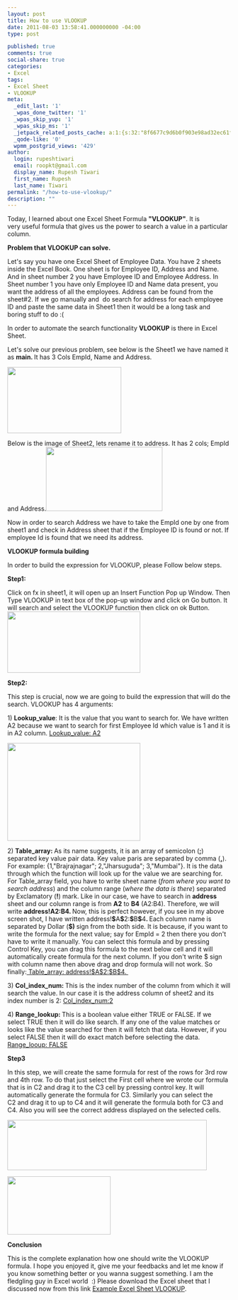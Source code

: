 ```yaml
---
layout: post
title: How to use VLOOKUP
date: 2011-08-03 13:58:41.000000000 -04:00
type: post

published: true
comments: true
social-share: true
categories:
- Excel
tags:
- Excel Sheet
- VLOOKUP
meta:
  _edit_last: '1'
  _wpas_done_twitter: '1'
  _wpas_skip_yup: '1'
  _wpas_skip_ms: '1'
  _jetpack_related_posts_cache: a:1:{s:32:"8f6677c9d6b0f903e98ad32ec61f8deb";a:2:{s:7:"expires";i:1610275406;s:7:"payload";a:3:{i:0;a:1:{s:2:"id";i:311;}i:1;a:1:{s:2:"id";i:361;}i:2;a:1:{s:2:"id";i:118;}}}}
  _qode-like: '0'
  wpmm_postgrid_views: '429'
author:
  login: rupeshtiwari
  email: roopkt@gmail.com
  display_name: Rupesh Tiwari
  first_name: Rupesh
  last_name: Tiwari
permalink: "/how-to-use-vlookup/"
description: ""
---
```

<p>
				Today, I learned about one Excel Sheet Formula <strong>"VLOOKUP"</strong>. It is very useful formula that gives us the power to search a value in a particular column.  </p>
<p><strong>Problem that VLOOKUP can solve.</strong></p>
<p>Let's say you have one Excel Sheet of Employee Data. You have 2 sheets inside the Excel Book. One sheet is for Employee ID, Address and Name. And in sheet number 2 you have Employee ID and Employee Address. In Sheet number 1 you have only Employee ID and Name data present, you want the address of all the employees. Address can be found from the sheet#2. If we go manually and  do search for address for each employee ID and paste the same data in Sheet1 then it would be a long task and boring stuff to do :(</p>
<p>In order to automate the search functionality <strong>VLOOKUP</strong> is there in Excel Sheet.</p>
<p>Let's solve our previous problem, see below is the Sheet1 we have named it as <strong>main. </strong>It has 3 Cols EmpId, Name and Address.</p>
<p><a href="http://rupeshtiwari.com/wp-content/uploads/2011/08/1.png"><img class="alignnone size-full wp-image-439" title="1" src="{{ site.baseurl }}/assets/2011/08/1.png" alt="" width="257" height="149" /></a></p>
<p>Below is the image of Sheet2, lets rename it to address. It has 2 cols; EmpId and Address.<a href="http://rupeshtiwari.com/wp-content/uploads/2011/08/2.png"><img class="alignnone size-full wp-image-440" title="2" src="{{ site.baseurl }}/assets/2011/08/2.png" alt="" width="263" height="144" /></a></p>
<p>Now in order to search Address we have to take the EmpId one by one from sheet1 and check in Address sheet that if the Employee ID is found or not. If employee Id is found that we need its address.</p>
<p><strong>VLOOKUP formula building</strong></p>
<p>In order to build the expression for VLOOKUP, please Follow below steps.</p>
<p><strong>Step1:</strong></p>
<p>Click on fx in sheet1, it will open up an Insert Function Pop up Window. Then Type VLOOKUP in text box of the pop-up window and click on Go button. It will search and select the VLOOKUP function then click on ok Button.<a href="http://rupeshtiwari.com/wp-content/uploads/2011/08/3.jpg"><img class="alignnone size-medium wp-image-441" title="3" src="{{ site.baseurl }}/assets/2011/08/3.jpg?w=300" alt="" width="300" height="138" /></a></p>
<p><strong>Step2: </strong></p>
<p>This step is crucial, now we are going to build the expression that will do the search. VLOOKUP has 4 arguments:</p>
<p>1) <strong>Lookup_value</strong>: It is the value that you want to search for. We have written A2 because we want to search for first Employee Id which value is 1 and it is in A2 column. <span style="text-decoration:underline;">Lookup_value: A2</span></p>
<p><span style="text-decoration:underline;"><a href="http://rupeshtiwari.com/wp-content/uploads/2011/08/4.jpg"><img class="alignnone size-medium wp-image-442" title="4" src="{{ site.baseurl }}/assets/2011/08/4.jpg?w=300" alt="" width="300" height="220" /></a></span></p>
<p>2) <strong>Table_array: </strong>As its name suggests, it is an array of semicolon (<strong>;</strong>) separated key value pair data. Key value paris are separated by comma (<strong>,</strong>). For example: {1,"Brajrajnagar"; 2,"Jharsuguda"; 3,"Mumbai"}. It is the data through which the function will look up for the value we are searching for. For Table_array field, you have to write sheet name (<em>from where you want to search address</em>) and the column range (<em>where the data is there</em>) separated by Exclamatory (<strong>!</strong>) mark. Like in our case, we have to search in <strong>address </strong>sheet and our column range is from <strong>A2</strong> to <strong>B4</strong> (A2:B4). Therefore, we will write <strong>address!A2:B4. </strong>Now, this is perfect however, if you see in my above screen shot, I have written address!<strong>$</strong>A<strong>$</strong>2:<strong>$</strong>B<strong>$</strong>4<strong>. </strong>Each column name is separated by Dollar (<strong>$) </strong>sign from the both side. It is because, if you want to write the formula for the next value; say for EmpId = 2 then there you don't have to write it manually. You can select this formula and by pressing Control Key, you can drag this formula to the next below cell and it will automatically create formula for the next column. If you don't write $ sign with column name then above drag and drop formula will not work. So finally:<span style="text-decoration:underline;"> Table_array: address!$A$2:$B$4. </span></p>
<p>3) <strong>Col_index_num: </strong>This is the index number of the column from which it will search the value. In our case it is the address column of sheet2 and its index number is 2: <span style="text-decoration:underline;">Col_index_num:2</span></p>
<p>4) <strong>Range_lookup: </strong>This is a boolean value either TRUE or FALSE. If we select TRUE then it will do like search. If any one of the value matches or looks like the value searched for then it will fetch that data. However, if you select FALSE then it will do exact match before selecting the data. <span style="text-decoration:underline;">Range_looup: FALSE</span></p>
<p><strong>Step3</strong></p>
<p>In this step, we will create the same formula for rest of the rows for 3rd row and 4th row. To do that just select the First cell where we wrote our formula that is in C2 and drag it to the C3 cell by pressing control key. It will automatically generate the formula for C3. Similarly you can select the C2 and drag it to up to C4 and it will generate the formula both for C3 and C4. Also you will see the correct address displayed on the selected cells.</p>
<p><strong><a href="http://rupeshtiwari.com/wp-content/uploads/2011/08/5.jpg"><img class="alignnone size-full wp-image-444" title="5" src="{{ site.baseurl }}/assets/2011/08/5.jpg" alt="" width="450" height="113" /></a></strong></p>
<p><strong><a href="http://rupeshtiwari.com/wp-content/uploads/2011/08/6.jpg"><img class="alignnone size-full wp-image-443" title="6" src="{{ site.baseurl }}/assets/2011/08/6.jpg" alt="" width="233" height="131" /></a></strong></p>
<p><strong>Conclusion</strong></p>
<p>This is the complete explanation how one should write the VLOOKUP formula. I hope you enjoyed it, give me your feedbacks and let me know if you know something better or you wanna suggest something. I am the fledgling guy in Excel world  :) Please download the Excel sheet that I discussed now from this link <a href="http://rupeshtiwari.com/wp-content/uploads/2011/08/vlookup.xlsx">Example Excel Sheet VLOOKUP</a>.		</p>
